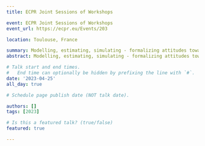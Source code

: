 ```yaml
---
title: ECPR Joint Sessions of Workshops 

event: ECPR Joint Sessions of Workshops 
event_url: https://ecpr.eu/Events/203

location: Toulouse, France

summary: Modelling, estimating, simulating - formalizing attitudes towards inequality as a complex network
abstract: Modelling, estimating, simulating - formalizing attitudes towards inequality as a complex network

# Talk start and end times.
#   End time can optionally be hidden by prefixing the line with `#`.
date: '2023-04-25'
all_day: true

# Schedule page publish date (NOT talk date).

authors: []
tags: [2023]

# Is this a featured talk? (true/false)
featured: true

---
```


